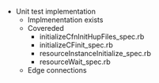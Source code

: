 * Unit test implementation
  * Implmenentation exists
  * Covereded
    *  initializeCfnInitHupFiles_spec.rb
    *  initializeCFinit_spec.rb
    *  resourceInstanceInitialize_spec.rb
    *  resourceWait_spec.rb
  * Edge connections

